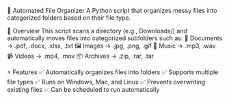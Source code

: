 📂 Automated File Organizer
A Python script that organizes messy files into categorized folders based on their file type.

📌 Overview
This script scans a directory (e.g., Downloads/) and automatically moves files into categorized subfolders such as:
📄 Documents → .pdf, .docx, .xlsx, .txt
🖼️ Images → .jpg, .png, .gif
🎵 Music → .mp3, .wav
📹 Videos → .mp4, .mov
📦 Archives → .zip, .rar, .tar

⚡ Features
✅ Automatically organizes files into folders
✅ Supports multiple file types
✅ Runs on Windows, Mac, and Linux
✅ Prevents overwriting existing files
✅ Can be scheduled to run automatically
